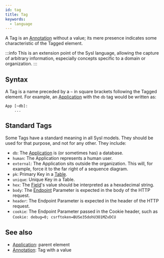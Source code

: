 ```yaml
---
id: tag
title: Tag
keywords:
  - language
---
```


A Tag is an [Annotation](./annotation.md) without a value; its mere presence indicates some characteristic of the Tagged element.

:::info
This is an extension point of the Sysl language, allowing the capture of arbitrary information, especially concepts specific to a domain or organization.
:::

## Syntax

A Tag is a name preceded by a `~` in square brackets following the Tagged element. For example, an [Application](./application.md) with the `db` tag would be written as:

```sysl
App [~db]:
    ...
```

## Standard Tags

Some Tags have a standard meaning in all Sysl models. They should be used for that purpose, and not for any other. They include:

- `db`: The [Application](./application.md) is (or sometimes has) a database.
- `human`: The Application represents a human user.
- `external`: The Application sits outside the organization. This will, for example, force it to the far right of a sequence diagram.
- `pk`: Primary Key in a [Table](./table.md).
- `unique`: Unique Key in a Table.
- `hex`: The [Field](./field.md)'s value should be interpreted as a hexadecimal string.
- `body`: The [Endpoint](./endpoint.md) Parameter is expected in the body of the HTTP request.
- `header`: The Endpoint Parameter is expected in the header of the HTTP request.
- `cookie`: The Endpoint Parameter passed in the Cookie header, such as `Cookie: debug=0; csrftoken=BUSe35dohU3O1MZvDCU`

## See also

- [Application](./application.md): parent element
- [Annotation](./annotation.md): Tag with a value
